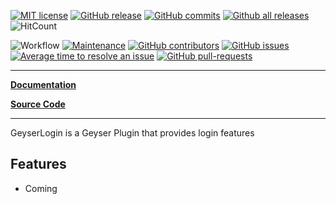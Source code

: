 
[![MIT license](https://img.shields.io/badge/License-MIT-blue.svg)](https://lbesson.mit-license.org/)
[![GitHub release](https://img.shields.io/github/release/Bundabrg/GeyserLogin)](https://GitHub.com/Bundabrg/GeyserLogin/releases/)
[![GitHub commits](https://img.shields.io/github/commits-since/Bundabrg/GeyserLogin/latest)](https://GitHub.com/Bundabrg/GeyserLogin/commit/)
[![Github all releases](https://img.shields.io/github/downloads/Bundabrg/GeyserLogin/total.svg)](https://GitHub.com/Bundabrg/GeyserLogin/releases/)
![HitCount](http://hits.dwyl.com/bundabrg/GeyserLogin.svg)

![Workflow](https://github.com/bundabrg/GeyserLogin/workflows/build/badge.svg)
[![Maintenance](https://img.shields.io/badge/Maintained%3F-yes-green.svg)](https://GitHub.com/Bundabrg/GeyserLogin/graphs/commit-activity)
[![GitHub contributors](https://img.shields.io/github/contributors/Bundabrg/GeyserLogin)](https://GitHub.com/Bundabrg/GeyserLogin/graphs/contributors/)
[![GitHub issues](https://img.shields.io/github/issues/Bundabrg/GeyserLogin)](https://GitHub.com/Bundabrg/GeyserLogin/issues/)
[![Average time to resolve an issue](http://isitmaintained.com/badge/resolution/Bundabrg/GeyserLogin.svg)](http://isitmaintained.com/project/Bundabrg/GeyserLogin "Average time to resolve an issue")
[![GitHub pull-requests](https://img.shields.io/github/issues-pr/Bundabrg/GeyserLogin)](https://GitHub.com/Bundabrg/GeyserLogin/pull/)
 

---

[**Documentation**](https://bundabrg.github.io/GeyserLogin/)

[**Source Code**](https://github.com/bundabrg/GeyserLogin/)

---

GeyserLogin is a Geyser Plugin that provides login features

## Features

* Coming